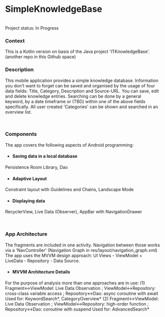 # SimpleKnowledgeBase

<br>
Project status: In Progress
<br>

### Context

This is a Kotlin version on basis of the Java project 'ITKnowledgeBase'. (another repo in this Github space)

### Description

This mobile application provides a simple knowledge database. Information you don't want to forget can be saved and organised by the usage of four data fields: Title, Category, Description and Source-URL.
You can save, edit and delete knowledge entries. Searching can be done by a general keyword, by a date timeframe or (TBD) within one of the above fields specifically.
All user created 'Categories' can be shown and searched in an overview list.

<br>

### Components
The app covers the following aspects of Android programming:

- #### Saving data in a local database
Persistence Room Library, Dao

- #### Adaptive Layout
Constraint layout with Guidelines and Chains, Landscape Mode

- #### Displaying data
RecyclerView, Live Data (Observer), AppBar with NavigationDrawer

<br>

### App Architecture

The fragments are included in one activity. Navigation between those works via a 'NavController' (Navigation Graph in res/layout/navigation_graph.xml)
The app uses the MVVM design approach: UI Views - ViewModel + LiveData - Repository - Data Source.

- #### MVVM Architecture Details
For the purpose of analysis more than one approaches are in use:
(1)
Fragment<->ViewModel: Live Data Observation ; ViewModel<->Repository: cross-class variable access ; Repository<->Dao: async coroutine with await
Used for: KeywordSearch*, CategoryOverview*
(2)
Fragment<->ViewModel: Live Data Observation ; ViewModel<->Repository: high-order function ; Repository<->Dao: coroutine with suspend
Used for: AdvancedSearch*

<br>